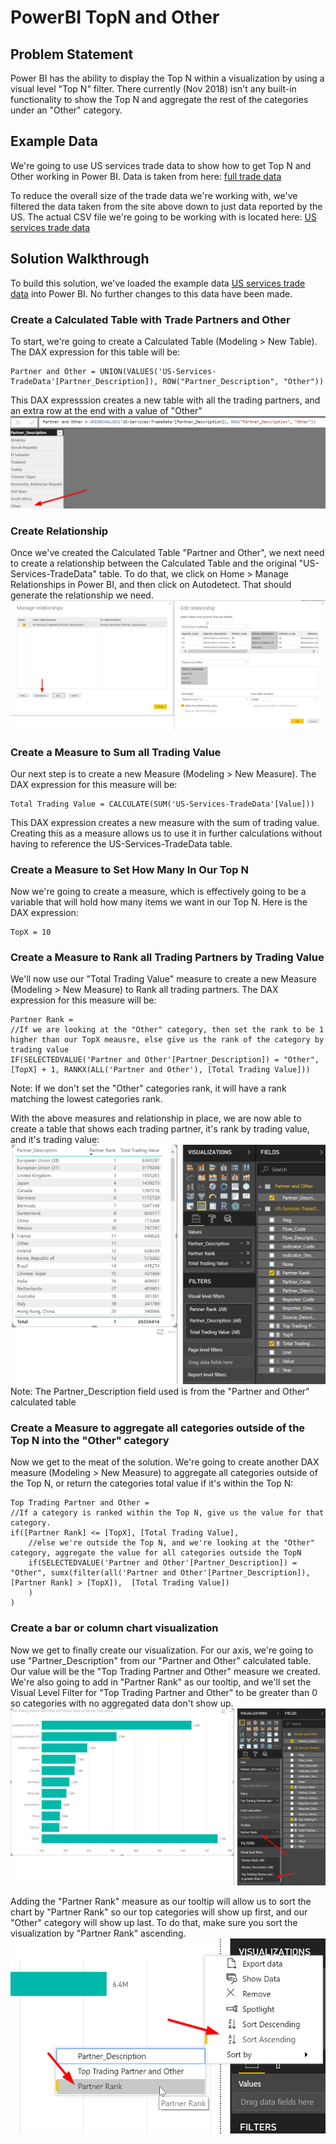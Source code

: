 # PowerBI TopN and Other

## Problem Statement
Power BI has the ability to display the Top N within a visualization by using a visual level "Top N" filter.  There currently (Nov 2018) isn't any built-in functionality to show the Top N and aggregate the rest of the categories under an "Other" category.  

## Example Data
We're going to use US services trade data to show how to get Top N and Other working in Power BI.  Data is taken from here:
[full trade data](https://www.wto.org/english/res_e/statis_e/trade_datasets_e.htm)

To reduce the overall size of the trade data we're working with, we've filtered the data taken from the site above down to just data reported by the US.  The actual CSV file we're going to be working with is located here:
[US services trade data](exampledata/US-Services-TradeData.csv)

## Solution Walkthrough
To build this solution, we've loaded the example data [US services trade data](exampledata/US-Services-TradeData.csv) into Power BI.  No further changes to this data have been made.

### Create a Calculated Table with Trade Partners and Other
To start, we're going to create a Calculated Table (Modeling > New Table).  The DAX expression for this table will be:

````
Partner and Other = UNION(VALUES('US-Services-TradeData'[Partner_Description]), ROW("Partner_Description", "Other"))
````

This DAX expresssion creates a new table with all the trading partners, and an extra row at the end with a value of "Other"
![PartnerAndOther](images/Table-PartnerAndOther.png)

### Create Relationship
Once we've created the Calculated Table "Partner and Other", we next need to create a relationship between the Calculated Table and the original "US-Services-TradeData" table.  To do that, we click on Home > Manage Relationships in Power BI, and then click on Autodetect.  That should generate the relationship we need.
![Relationship](images/Relationship.png)

### Create a Measure to Sum all Trading Value
Our next step is to create a new Measure (Modeling > New Measure).  The DAX expression for this measure will be:

````
Total Trading Value = CALCULATE(SUM('US-Services-TradeData'[Value]))
````

This DAX expression creates a new measure with the sum of trading value.  Creating this as a measure allows us to use it in further calculations without having to reference the US-Services-TradeData table.

### Create a Measure to Set How Many In Our Top N
Now we're going to create a measure, which is effectively going to be a variable that will hold how many items we want in our Top N.  Here is the DAX expression:

````
TopX = 10
````

### Create a Measure to Rank all Trading Partners by Trading Value
We'll now use our "Total Trading Value" measure to create a new Measure (Modeling > New Measure) to Rank all trading partners.  The DAX expression for this measure will be:

````
Partner Rank = 
//If we are looking at the "Other" category, then set the rank to be 1 higher than our TopX meausre, else give us the rank of the category by trading value
IF(SELECTEDVALUE('Partner and Other'[Partner_Description]) = "Other", [TopX] + 1, RANKX(ALL('Partner and Other'), [Total Trading Value]))
````

Note: If we don't set the "Other" categories rank, it will have a rank matching the lowest categories rank.

With the above measures and relationship in place, we are now able to create a table that shows each trading partner, it's rank by trading value, and it's trading value:
![TotalAndRankMeasures](images/TotalAndRankMeasures.png)
Note: The Partner_Description field used is from the "Partner and Other" calculated table

### Create a Measure to aggregate all categories outside of the Top N into the "Other" category
Now we get to the meat of the solution.  We're going to create another DAX measure (Modeling > New Measure) to aggregate all categories outside of the Top N, or return the categories total value if it's within the Top N:

````
Top Trading Partner and Other = 
//If a category is ranked within the Top N, give us the value for that category.
if([Partner Rank] <= [TopX], [Total Trading Value],
    //else we're outside the Top N, and we're looking at the "Other" category, aggregate the value for all categories outside the TopN
	if(SELECTEDVALUE('Partner and Other'[Partner_Description]) = "Other", sumx(filter(all('Partner and Other'[Partner_Description]), [Partner Rank] > [TopX]),  [Total Trading Value])
    )
)
````

### Create a bar or column chart visualization
Now we get to finally create our visualization.  For our axis, we're going to use "Partner_Description" from our "Partner and Other" calculated table.  Our value will be the "Top Trading Partner and Other" measure we created.  We're also going to add in "Partner Rank" as our tooltip, and we'll set the Visual Level Filter for "Top Trading Partner and Other" to be greater than 0 so categories with no aggregated data don't show up.
![BarChart](images/TopNAndOtherBarChart.png)

Adding the "Partner Rank" measure as our tooltip will allow us to sort the chart by "Partner Rank" so our top categories will show up first, and our "Other" category will show up last.  To do that, make sure you sort the visualization by "Partner Rank" ascending.
![SortAscending](images/SortAscendingByPartnerRank.png)


